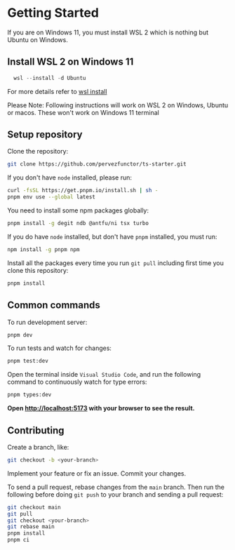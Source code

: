 # Getting Started

If you are on Windows 11, you must install WSL 2 which is nothing but Ubuntu on Windows.


## Install WSL 2 on Windows 11

```powershell
  wsl --install -d Ubuntu
```

For more details refer to [wsl install](https://learn.microsoft.com/en-us/windows/wsl/install)

Please Note: Following instructions will work on WSL 2 on Windows, Ubuntu or
macos. These won't work on Windows 11 terminal

## Setup repository

Clone the repository:

```bash
git clone https://github.com/pervezfunctor/ts-starter.git
```

If you don't have `node` installed, please run:

```bash
curl -fsSL https://get.pnpm.io/install.sh | sh -
pnpm env use --global latest
```

You need to install some npm packages globally:

```bash
pnpm install -g degit ndb @antfu/ni tsx turbo
```

If you do have `node` installed, but don't have `pnpm` installed, you must run:

```bash
npm install -g pnpm npm
```

Install all the packages every time you run `git pull` including first time you clone this repository:

```bash
pnpm install
```

## Common commands

To run development server:

```bash
pnpm dev
```

To run tests and watch for changes:

```bash
pnpm test:dev
```

Open the terminal inside `Visual Studio Code`, and run the following command to
continuously watch for type errors:

```bash
pnpm types:dev
```

**Open [http://localhost:5173](http://localhost:5173) with your browser to see
the result.**

## Contributing

Create a branch, like:

```bash
git checkout -b <your-branch>
```

Implement your feature or fix an issue. Commit your changes.

To send a pull request, rebase changes from the `main` branch. Then run the
following before doing `git push` to your branch and sending a pull request:

```bash
git checkout main
git pull
git checkout <your-branch>
git rebase main
pnpm install
pnpm ci
```
